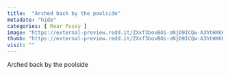 ```yaml
---
title:  "Arched back by the poolside"
metadate: "hide"
categories: [ Rear Pussy ]
image: "https://external-preview.redd.it/ZXxf3bovBOi-oNjD9ICQw-A3htHXKKpoK1BWS1D0ces.jpg?auto=webp&s=7c077ae6f7ee9989eb97f408bcbf89812f51e035"
thumb: "https://external-preview.redd.it/ZXxf3bovBOi-oNjD9ICQw-A3htHXKKpoK1BWS1D0ces.jpg?width=1080&crop=smart&auto=webp&s=7fe8dcab9841d820a4f35edd95c249ccc6de1950"
visit: ""
---
```

Arched back by the poolside
